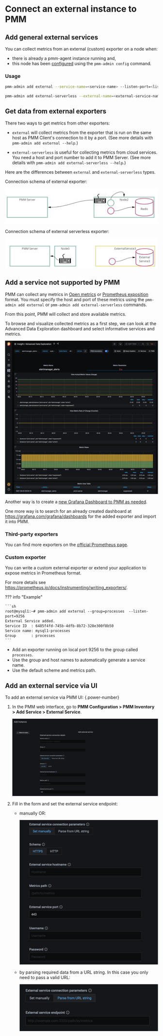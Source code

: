 # Connect an external instance to PMM

## Add general external services

You can collect metrics from an external (custom) exporter on a node when:

- there is already a pmm-agent instance running and,
- this node has been [configured](../index.md) using the `pmm-admin config` command.

### Usage

```sh
pmm-admin add external --service-name=<service-name> --listen-port=<listen-port> --metrics-path=<metrics-path> --scheme=<scheme>
```

```sh
pmm-admin add external-serverless --external-name=<external-service-name> --host=<hostname> --listen-port=<listen-port> --metrics-path=<metrics-path> --scheme=<scheme>
```

## Get data from external exporters

There two ways to get metrics from other exporters:

- `external` will collect metrics from the exporter that is run on the same host as PMM Client's connection to it by a port. (See more details with `pmm-admin add external --help`.)

- `external-serverless` is useful for collecting metrics from cloud services. You need a host and port number to add it to PMM Server. (See more details with `pmm-admin add external-serverless --help`.)

Here are the differences between `external` and `external-serverless` types.

Connection schema of external exporter:

![Connection schema of external exporter](../../../images/PMM_External_Exporter_Schema.jpg)

Connection schema of external serverless exporter:

![Connection schema of external serverless exporter](../../../images/PMM_External_Serverless_Exporter_Schema.jpg)

## Add a service not supported by PMM

PMM can collect any metrics in [Open metrics](https://openmetrics.io) or [Prometheus exposition](https://prometheus.io/docs/instrumenting/exposition_formats/) format. You must specify the host and port of these metrics using the `pmm-admin add external` or `pmm-admin add external-serverless` commands.

From this point, PMM will collect and store available metrics.

To browse and visualize collected metrics as a first step, we can look at the Advanced Data Exploration dashboard and select informative services and metrics.

![Advanced Data Exploration dashboard](../../../images/PMM_Advanced_Data_Exploration.jpg)

Another way is to create a [new Grafana Dashboard to PMM as needed](https://grafana.com/docs/grafana/latest/best-practices/best-practices-for-creating-dashboards/).

One more way is to search for an already created dashboard at <https://grafana.com/grafana/dashboards> for the added exporter and import it into PMM.

### Third-party exporters

You can find more exporters on the [official Prometheus page](https://prometheus.io/docs/instrumenting/exporters/).

### Custom exporter

You can write a custom external exporter or extend your application to expose metrics in Prometheus format.

For more details see <https://prometheus.io/docs/instrumenting/writing_exporters/>.

??? info "Example"

    ```sh
    root@mysql1:~# pmm-admin add external --group=processes  --listen-port=9256
    External Service added.
    Service ID  : 6485f4fd-745b-4dfb-8b72-328e300f8b50
    Service name: mysql1-processes
    Group       : processes
    ```

- Add an exporter running on local port 9256 to the group called `processes`.
- Use the group and host names to automatically generate a service name.
- Use the default scheme and metrics path.

## Add an external service via UI

To add an external service via PMM UI:
{.power-number}

1. In the PMM web interface, go to **PMM Configuration > PMM Inventory > Add Service > External Service**.

    ![!Add external service UI](../../../images/PMM_External_Serverless.png)

2. Fill in the form and set the external service endpoint: 

    -  manually OR:

        ![Set external service endpoint manually](../../../images/PMM_External_Serverless_switcher_manually.png)

    - by parsing required data from a URL string. In this case you only need to pass a valid URL:

        ![Parse from URL string](../../../images/PMM_External_Serverless_switcher.png)

